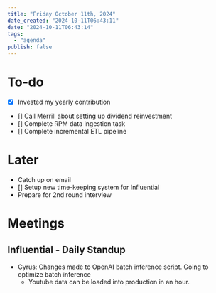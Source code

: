 ```yaml
---
title: "Friday October 11th, 2024"
date_created: "2024-10-11T06:43:11"
date: "2024-10-11T06:43:14"
tags:
  - "agenda"
publish: false  
---
```


# To-do
- [x] Invested my yearly contribution
- [] Call Merrill about setting up dividend reinvestment
- [] Complete RPM data ingestion task
- [] Complete incremental ETL pipeline

# Later
- Catch up on email
- [] Setup new time-keeping system for Influential
- Prepare for 2nd round interview 

# Meetings

## Influential - Daily Standup
- Cyrus: Changes made to OpenAI batch inference script. Going to optimize batch inference
  - Youtube data can be loaded into production in an hour.

